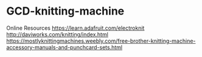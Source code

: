 # GCD-knitting-machine

Online Resources
https://learn.adafruit.com/electroknit
http://daviworks.com/knitting/index.html
https://mostlyknittingmachines.weebly.com/free-brother-knitting-machine-accessory-manuals-and-punchcard-sets.html
